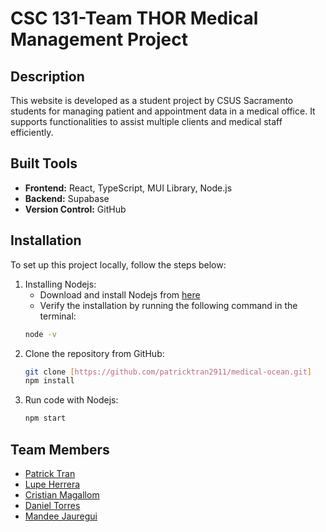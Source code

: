 # CSC 131-Team THOR Medical Management Project

## Description
This website is developed as a student project by CSUS Sacramento students for managing patient and appointment data in a medical office. It supports functionalities to assist multiple clients and medical staff efficiently.

## Built Tools
- **Frontend:** React, TypeScript, MUI Library, Node.js
- **Backend:** Supabase
- **Version Control:** GitHub

## Installation

To set up this project locally, follow the steps below:

1. Installing Nodejs:
    - Download and install Nodejs from [here](https://nodejs.org/en/)
    - Verify the installation by running the following command in the terminal:
    ```bash
    node -v
    ```
2. Clone the repository from GitHub:
    ```bash
    git clone [https://github.com/patricktran2911/medical-ocean.git]
    npm install
    ```
3. Run code with Nodejs:
    ```bash
    npm start
    ```

## Team Members
- [Patrick Tran](https://github.com/patricktran2911)
- [Lupe Herrera](https://github.com/lupeherreracsus)
- [Cristian Magallom](https://github.com/Cris4110)
- [Daniel Torres](https://github.com/Dtorres1121)
- [Mandee Jauregui](https://github.com/mandeejauregui)
